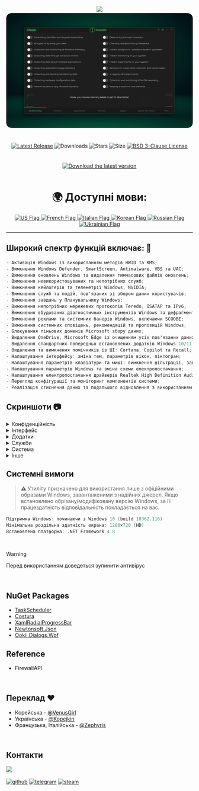 <div align="center">
<img src="https://github.com/user-attachments/assets/370e1249-4c40-420b-85b1-2978e47f0060"/><br/>
<img src="https://github.com/Greedeks/GTweak/blob/main/.github/Preview.gif"/><br/><br/>
 
<div align="center" style="margin: 20px 0; text-align: center;">
 
[![Latest Release](https://img.shields.io/github/v/release/Greedeks/GTweak?style=for-the-badge&color=179962)](https://github.com/Greedeks/GTweak/releases/latest)
![Downloads](https://img.shields.io/github/downloads/Greedeks/GTweak/total.svg?style=for-the-badge&color=1982a5)
![Stars](https://img.shields.io/github/stars/greedeks/gtweak?style=for-the-badge&color=179962)
![Size](https://img.shields.io/github/repo-size/greedeks/gtweak?style=for-the-badge&color=1982a5)
[![BSD 3-Clause License](https://img.shields.io/badge/License-BSD%203--Clause-yellow.svg?style=for-the-badge&color=179962)](https://github.com/Greedeks/GTweak/blob/main/LICENSE)
</div>

<br/><a href="https://github.com/Greedeks/GTweak/releases/latest/download/gtweak.exe"><img src="https://github.com/user-attachments/assets/0c2f2947-6d63-46b3-9933-8e72a8b45ed3" width="260" height="68" alt="Download the latest version"></a><br/><br/>

<!-- language --> 
<div align="center">
  <h1>🌍 Доступні мови:</h1>

<a href="https://github.com/Greedeks/GTweak/blob/main/README.md">
    <img src="https://cdn-icons-png.flaticon.com/128/197/197484.png" alt="US Flag" width="40">
</a>

<a href="https://github.com/Greedeks/GTweak/blob/main/README-fr.md">
    <img src="https://cdn-icons-png.flaticon.com/128/197/197560.png" alt="French Flag" width="40">
</a>

<a href="https://github.com/Greedeks/GTweak/blob/main/README-it.md">
    <img src="https://cdn-icons-png.flaticon.com/128/9906/9906483.png" alt="Italian Flag" width="40">
</a>
  
<a href="https://github.com/Greedeks/GTweak/blob/main/README-ko.md">
    <img src="https://cdn-icons-png.flaticon.com/128/197/197582.png" alt="Korean Flag" width="40">
</a>

<a href="https://github.com/Greedeks/GTweak/blob/main/README-ru.md">
    <img src="https://cdn-icons-png.flaticon.com/128/197/197408.png" alt="Russian Flag" width="40">
</a>

<a href="https://github.com/Greedeks/GTweak/blob/main/README-uk.md">
    <img src="https://cdn-icons-png.flaticon.com/128/5315/5315703.png" alt="Ukrainian Flag" width="40">
</a>
</div>

</div>

---
<h2> Широкий спектр функцій включає: 🔩</h2>

```java
- Активація Windows із використанням методів HWID та KMS;
- Вимкнення Windows Defender, SmartScreen, Antimalware, VBS та UAC;
- Вимкнення оновлень Windows та видалення тимчасових файлів оновлень;
- Вимкнення невикористовуваних та непотрібних служб;
- Вимкнення кейлогерів та телеметрії Windows, NVIDIA;
- Вимкнення служб та подій, пов'язаних зі збором даних користувачів;
- Вимкнення завдань у Планувальнику Windows;
- Вимкнення непотрібних мережевих протоколів Teredo, ISATAP та IPv6;
- Вимкнення вбудованих діагностичних інструментів Windows та дефрагментації;
- Вимкнення реклами та системних банерів Windows, включаючи SCOOBE;
- Вимкнення системних сповіщень, рекомендацій та пропозицій Windows;
- Блокування тіньових доменів Microsoft збору даних;
- Видалення OneDrive, Microsoft Edge із очищенням усіх пов'язаних даних, папок та непотрібних файлів;
- Видалення стандартних попередньо встановлених додатків Windows 10/11;
- Видалення та вимкнення помічників із ШІ: Cortana, Copilot та Recall;
- Налаштування інтерфейсу: зміна тем, параметрів вікон, піктограм;
- Налаштування параметрів клавіатури та миші: вимкнення фільтрації, залипання клавіш та акселерації;
- Налаштування параметрів Windows та зміна схеми електропостачання;
- Налаштування електропостачання драйверів Realtek High Definition Audio для виправлення затримки звуку;
- Перегляд конфігурації та моніторинг компонентів системи;
- Реалізація стиснення даних та подальшого відновлення з використанням NFTS.
```


<h2> Скриншоти 📷</h2>
<details>
  <summary> Конфіденційність </summary>
  <img src="https://github.com/Greedeks/GTweak/blob/main/.github/uk/Confidentiality.png"/>
</details>
<details>
  <summary> Інтерфейс </summary>
  <img src="https://github.com/Greedeks/GTweak/blob/main/.github/uk/Interface.png"/>
</details>
<details>
  <summary> Додатки </summary>
  <img src="https://github.com/Greedeks/GTweak/blob/main/.github/uk/Applications.png"/>
</details>
<details>
  <summary> Служби </summary>
  <img src="https://github.com/Greedeks/GTweak/blob/main/.github/uk/Services.png"/>
</details>
<details>
  <summary> Система </summary>
  <img src="https://github.com/Greedeks/GTweak/blob/main/.github/uk/System.png"/>
</details>
<details>
  <summary> Інше </summary>
  <img src="https://github.com/Greedeks/GTweak/blob/main/.github/uk/More.png"/>
</details>


<h2> Системні вимоги</h2>

> ⚠ Утиліту призначено для використання лише з офіційними образами Windows, завантаженими з надійних джерел. Якщо встановлено обрізану/модифіковану версію Windows, за її працездатність відповідальність покладається на вас.

```c++
Підтримка Windows: починаючи з Windows 10 (build 18362.116)
Мінімальна роздільна здатність екрана: 1280×720 (HD)
Встановлена платформа: .NET Framework 4.8
```
</br>

> [!WARNING]  
> Перед використанням доведеться зупинити антивірус

</br>

## NuGet Packages
- [TaskScheduler](https://www.nuget.org/packages/TaskScheduler)
- [Costura](https://github.com/Fody/Costura)
- [XamlRadialProgressBar](https://www.nuget.org/packages/XamlRadialProgressBar)
- [Newtonsoft.Json](https://www.nuget.org/packages/Newtonsoft.Json)
- [Ookii.Dialogs.Wpf](https://www.nuget.org/packages/Ookii.Dialogs.Wpf)

## Reference
- FirewallAPI

</br>

## Переклад ❤️ 
- Корейська - [@VenusGirl](https://github.com/VenusGirl)
- Українська - [@Kopejkin](https://github.com/Kopejkin)
- Французька, Італійська - [@Zephyris](https://github.com/Zephyris-Pro)

</br>

## Контакти
<img src="https://avatars.githubusercontent.com/u/82948926?s=400&u=66ddd72b29af1ac8b262281b183da6d191c5a71d&v=4" width="100px;"/>

[![github](https://img.shields.io/badge/Github-gray?style=for-the-badge&logo=github&logoColor=white)](https://github.com/Greedeks)
[![telegram](https://img.shields.io/badge/Telegram-1DA1F2?style=for-the-badge&logo=telegram&logoColor=white)](https://t.me/Greedeks)
[![steam](https://img.shields.io/badge/STEAM-042430?style=for-the-badge&logo=steam&logoColor=white)](https://steamcommunity.com/id/greedeks/)
